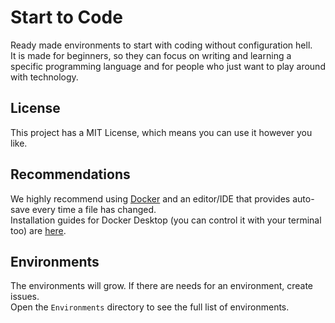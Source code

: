# Start to Code
Ready made environments to start with coding without configuration hell.  
It is made for beginners, so they can focus on writing and learning a specific programming language and for people who just want to play around with technology.

## License
This project has a MIT License, which means you can use it however you like.

## Recommendations
We highly recommend using [Docker](https://www.docker.com/) and an editor/IDE that provides auto-save every time a file has changed.  
Installation guides for Docker Desktop (you can control it with your terminal too) are [here](https://www.docker.com/products/docker-desktop/).

## Environments
The environments will grow. If there are needs for an environment, create issues.  
Open the `Environments` directory to see the full list of environments.

